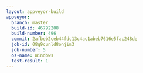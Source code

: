 ```yaml
---
layout: appveyor-build
appveyor:
  branch: master
  build-id: 46792208
  build-number: 496
  commit: 2afbeb2ceb44fdc13c4ac1abeb7616e5fac248de
  job-id: 08g9cunld8onjim3
  job-number: 5
  os-name: Windows
  test-result: 1
---
```

